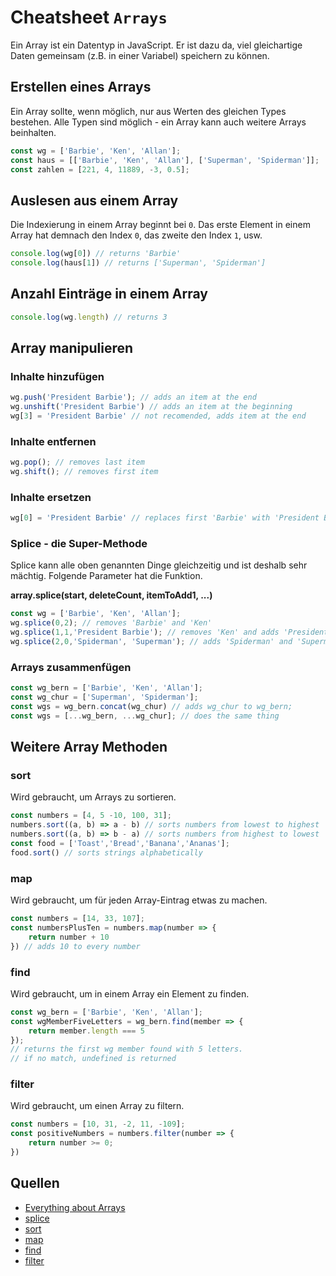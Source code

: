 # Cheatsheet `Arrays`
Ein Array ist ein Datentyp in JavaScript. Er ist dazu da, viel gleichartige Daten gemeinsam (z.B. in einer Variabel) speichern zu können.

## Erstellen eines Arrays
Ein Array sollte, wenn möglich, nur aus Werten des gleichen Types bestehen. Alle Typen sind möglich - ein Array kann auch weitere Arrays beinhalten.
```javascript
const wg = ['Barbie', 'Ken', 'Allan'];
const haus = [['Barbie', 'Ken', 'Allan'], ['Superman', 'Spiderman']];
const zahlen = [221, 4, 11889, -3, 0.5];
```

## Auslesen aus einem Array
Die Indexierung in einem Array beginnt bei `0`. Das erste Element in einem Array hat demnach den Index `0`, das zweite den Index `1`, usw.
```javascript
console.log(wg[0]) // returns 'Barbie'
console.log(haus[1]) // returns ['Superman', 'Spiderman']
```

## Anzahl Einträge in einem Array
```javascript
console.log(wg.length) // returns 3
```

## Array manipulieren

### Inhalte hinzufügen
```javascript
wg.push('President Barbie'); // adds an item at the end
wg.unshift('President Barbie') // adds an item at the beginning
wg[3] = 'President Barbie' // not recomended, adds item at the end
```

### Inhalte entfernen
```javascript
wg.pop(); // removes last item
wg.shift(); // removes first item
```

### Inhalte ersetzen
```javascript
wg[0] = 'President Barbie' // replaces first 'Barbie' with 'President Barbie'
```

### Splice - die Super-Methode
Splice kann alle oben genannten Dinge gleichzeitig und ist deshalb sehr mächtig. Folgende Parameter hat die Funktion. 

**array.splice(start, deleteCount, itemToAdd1, ...)**
```javascript
const wg = ['Barbie', 'Ken', 'Allan'];
wg.splice(0,2); // removes 'Barbie' and 'Ken'
wg.splice(1,1,'President Barbie'); // removes 'Ken' and adds 'President Barbie' at that place
wg.splice(2,0,'Spiderman', 'Superman'); // adds 'Spiderman' and 'Superman' between 'Ken' and 'Allan'
```

### Arrays zusammenfügen
```javascript
const wg_bern = ['Barbie', 'Ken', 'Allan'];
const wg_chur = ['Superman', 'Spiderman'];
const wgs = wg_bern.concat(wg_chur) // adds wg_chur to wg_bern;
const wgs = [...wg_bern, ...wg_chur]; // does the same thing
```

## Weitere Array Methoden
### sort
Wird gebraucht, um Arrays zu sortieren.
```javascript
const numbers = [4, 5 -10, 100, 31];
numbers.sort((a, b) => a - b) // sorts numbers from lowest to highest
numbers.sort((a, b) => b - a) // sorts numbers from highest to lowest
const food = ['Toast','Bread','Banana','Ananas'];
food.sort() // sorts strings alphabetically
```

### map
Wird gebraucht, um für jeden Array-Eintrag etwas zu machen.
```javascript
const numbers = [14, 33, 107];
const numbersPlusTen = numbers.map(number => {
    return number + 10
}) // adds 10 to every number
```

### find
Wird gebraucht, um in einem Array ein Element zu finden.
```javascript
const wg_bern = ['Barbie', 'Ken', 'Allan'];
const wgMemberFiveLetters = wg_bern.find(member => {
    return member.length === 5
}); 
// returns the first wg member found with 5 letters. 
// if no match, undefined is returned
```

### filter
Wird gebraucht, um einen Array zu filtern.
```javascript
const numbers = [10, 31, -2, 11, -109];
const positiveNumbers = numbers.filter(number => {
    return number >= 0;
})
```

## Quellen
- [Everything about Arrays](https://developer.mozilla.org/en-US/docs/Web/JavaScript/Reference/Global_Objects/Array?retiredLocale=de)
- [splice](https://developer.mozilla.org/en-US/docs/Web/JavaScript/Reference/Global_Objects/Array/splice)
- [sort](https://developer.mozilla.org/en-US/docs/Web/JavaScript/Reference/Global_Objects/Array/sort)
- [map](https://developer.mozilla.org/en-US/docs/Web/JavaScript/Reference/Global_Objects/Array/map)
- [find](https://developer.mozilla.org/en-US/docs/Web/JavaScript/Reference/Global_Objects/Array/find?retiredLocale=de)
- [filter](https://developer.mozilla.org/en-US/docs/Web/JavaScript/Reference/Global_Objects/Array/filter?retiredLocale=de)
